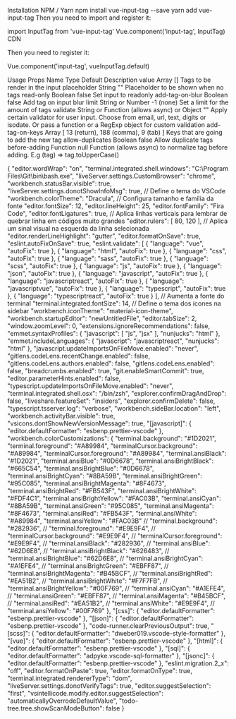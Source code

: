 Installation
NPM / Yarn
npm install vue-input-tag --save
yarn add vue-input-tag
Then you need to import and register it:

import InputTag from 'vue-input-tag'
Vue.component('input-tag', InputTag)
CDN

<script src="https://unpkg.com/vue"></script>
<script src="https://unpkg.com/vue-input-tag"></script>

Then you need to register it:

Vue.component('input-tag', vueInputTag.default)

Usage
<input-tag v-model="tags"></input-tag>
Props
Name Type Default Description
value Array [] Tags to be render in the input
placeholder String "" Placeholder to be shown when no tags
read-only Boolean false Set input to readonly
add-tag-on-blur Boolean false Add tag on input blur
limit String or Number -1 (none) Set a limit for the amount of tags
validate String or Function (allows async) or Object "" Apply certain validator for user input. Choose from email, url, text, digits or isodate. Or pass a function or a RegExp object for custom validation
add-tag-on-keys Array [ 13 (return), 188 (comma), 9 (tab) ] Keys that are going to add the new tag
allow-duplicates Boolean false Allow duplicate tags
before-adding Function null Function (allows async) to normalize tag before adding. E.g (tag) => tag.toUpperCase()

{
"editor.wordWrap": "on",
"terminal.integrated.shell.windows": "C:\\Program Files\\Git\\bin\\bash.exe",
"liveServer.settings.CustomBrowser": "chrome",
"workbench.statusBar.visible": true,
"liveServer.settings.donotShowInfoMsg": true,
// Define o tema do VSCode
"workbench.colorTheme": "Dracula",
// Configura tamanho e família da fonte
"editor.fontSize": 12,
"editor.lineHeight": 25,
"editor.fontFamily": "Fira Code",
"editor.fontLigatures": true,
// Aplica linhas verticais para lembrar de quebrar linha em códigos muito grandes
"editor.rulers": [
80,
120
],
// Aplica um sinal visual na esquerda da linha selecionada
"editor.renderLineHighlight": "gutter",
"editor.formatOnSave": true,
"eslint.autoFixOnSave": true,
"eslint.validate": [
{
"language": "vue",
"autoFix": true
},
{
"language": "html",
"autoFix": true
},
{
"language": "css",
"autoFix": true
},
{
"language": "sass",
"autoFix": true
},
{
"language": "scss",
"autoFix": true
},
{
"language": "js",
"autoFix": true
},
{
"language": "json",
"autoFix": true
},
{
"language": "javascript",
"autoFix": true
},
{
"language": "javascriptreact",
"autoFix": true
},
{
"language": "javascriptvue",
"autoFix": true
},
{
"language": "typescript",
"autoFix": true
},
{
"language": "typescriptreact",
"autoFix": true
}
],
// Aumenta a fonte do terminal
"terminal.integrated.fontSize": 14,
// Define o tema dos ícones na sidebar
"workbench.iconTheme": "material-icon-theme",
"workbench.startupEditor": "newUntitledFile",
"editor.tabSize": 2,
"window.zoomLevel": 0,
"extensions.ignoreRecommendations": false,
"emmet.syntaxProfiles": {
"javascript": [
"js",
"jsx"
],
"nunjucks": "html"
},
"emmet.includeLanguages": {
"javascript": "javascriptreact",
"nunjucks": "html"
},
"javascript.updateImportsOnFileMove.enabled": "never",
"gitlens.codeLens.recentChange.enabled": false,
"gitlens.codeLens.authors.enabled": false,
"gitlens.codeLens.enabled": false,
"breadcrumbs.enabled": true,
"git.enableSmartCommit": true,
"editor.parameterHints.enabled": false,
"typescript.updateImportsOnFileMove.enabled": "never",
"terminal.integrated.shell.osx": "/bin/zsh",
"explorer.confirmDragAndDrop": false,
"liveshare.featureSet": "insiders",
"explorer.confirmDelete": false,
"typescript.tsserver.log": "verbose",
"workbench.sideBar.location": "left",
"workbench.activityBar.visible": true,
"vsicons.dontShowNewVersionMessage": true,
"[javascript]": {
"editor.defaultFormatter": "esbenp.prettier-vscode"
},
"workbench.colorCustomizations": {
"terminal.background": "#1D2021",
"terminal.foreground": "#A89984",
"terminalCursor.background": "#A89984",
"terminalCursor.foreground": "#A89984",
"terminal.ansiBlack": "#1D2021",
"terminal.ansiBlue": "#0D6678",
"terminal.ansiBrightBlack": "#665C54",
"terminal.ansiBrightBlue": "#0D6678",
"terminal.ansiBrightCyan": "#8BA59B",
"terminal.ansiBrightGreen": "#95C085",
"terminal.ansiBrightMagenta": "#8F4673",
"terminal.ansiBrightRed": "#FB543F",
"terminal.ansiBrightWhite": "#FDF4C1",
"terminal.ansiBrightYellow": "#FAC03B",
"terminal.ansiCyan": "#8BA59B",
"terminal.ansiGreen": "#95C085",
"terminal.ansiMagenta": "#8F4673",
"terminal.ansiRed": "#FB543F",
"terminal.ansiWhite": "#A89984",
"terminal.ansiYellow": "#FAC03B"
// "terminal.background": "#282936",
// "terminal.foreground": "#E9E9F4",
// "terminalCursor.background": "#E9E9F4",
// "terminalCursor.foreground": "#E9E9F4",
// "terminal.ansiBlack": "#282936",
// "terminal.ansiBlue": "#62D6E8",
// "terminal.ansiBrightBlack": "#626483",
// "terminal.ansiBrightBlue": "#62D6E8",
// "terminal.ansiBrightCyan": "#A1EFE4",
// "terminal.ansiBrightGreen": "#EBFF87",
// "terminal.ansiBrightMagenta": "#B45BCF",
// "terminal.ansiBrightRed": "#EA51B2",
// "terminal.ansiBrightWhite": "#F7F7FB",
// "terminal.ansiBrightYellow": "#00F769",
// "terminal.ansiCyan": "#A1EFE4",
// "terminal.ansiGreen": "#EBFF87",
// "terminal.ansiMagenta": "#B45BCF",
// "terminal.ansiRed": "#EA51B2",
// "terminal.ansiWhite": "#E9E9F4",
// "terminal.ansiYellow": "#00F769"
},
"[css]": {
"editor.defaultFormatter": "esbenp.prettier-vscode"
},
"[json]": {
"editor.defaultFormatter": "esbenp.prettier-vscode"
},
"code-runner.clearPreviousOutput": true,
"[scss]": {
"editor.defaultFormatter": "dweber019.vscode-style-formatter"
},
"[vue]": {
"editor.defaultFormatter": "esbenp.prettier-vscode"
},
"[html]": {
"editor.defaultFormatter": "esbenp.prettier-vscode"
},
"[sql]": {
"editor.defaultFormatter": "adpyke.vscode-sql-formatter"
},
"[jsonc]": {
"editor.defaultFormatter": "esbenp.prettier-vscode"
},
"eslint.migration.2_x": "off",
"editor.formatOnPaste": true,
"editor.formatOnType": true,
"terminal.integrated.rendererType": "dom",
"liveServer.settings.donotVerifyTags": true,
"editor.suggestSelection": "first",
"vsintellicode.modify.editor.suggestSelection": "automaticallyOverrodeDefaultValue",
"todo-tree.tree.showScanModeButton": false
}
